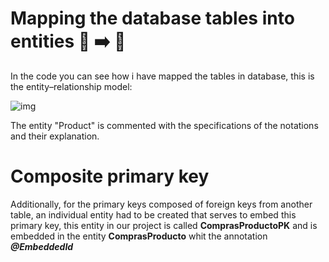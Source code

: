 # Mapping the database tables into entities :elephant: :arrow_right: :leaves:

In the code you can see how i have mapped the tables in database, this is the entity–relationship model:

![img](https://i.imgur.com/gGcrC45.png)

The entity "Product" is commented with the specifications of the notations and their explanation. 

# Composite primary key

Additionally, for the primary keys composed of foreign keys from another table, an individual entity had to be created that serves to embed this primary key, this entity in our 
project is called **ComprasProductoPK** and is embedded in the entity **ComprasProducto** whit the annotation ***@EmbeddedId***
